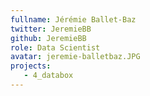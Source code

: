```yaml
---
fullname: Jérémie Ballet-Baz
twitter: JeremieBB
github: JeremieBB
role: Data Scientist
avatar: jeremie-balletbaz.JPG
projects:
   - 4_databox
---
```

